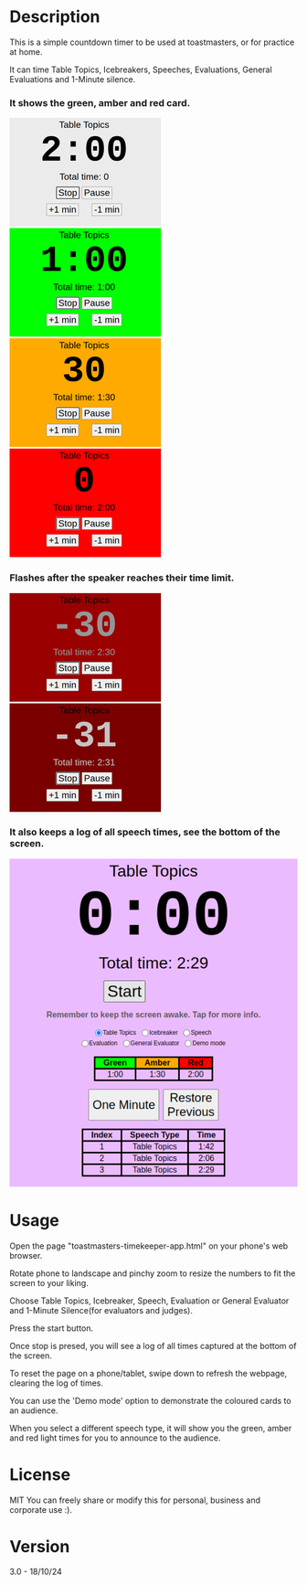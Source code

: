 # Description
This is a simple countdown timer to be used at toastmasters, or for practice at home.

It can time Table Topics, Icebreakers, Speeches, Evaluations, General Evaluations and 1-Minute silence.

### It shows the green, amber and red card.

<img src="images/start_card.png"> <img src="images/green_card.png"> <img src="images/amber_card.png"> <img src="images/red_card.png" >

### Flashes after the speaker reaches their time limit.

<img src="images/flashing-30.png"> <img src="images/flashing-31.png">

### It also keeps a log of all speech times, see the bottom of the screen.

<img src="images/main.png">

# Usage
Open the page "toastmasters-timekeeper-app.html" on your phone's web browser.

Rotate phone to landscape and pinchy zoom to resize the numbers to fit the screen to your liking.

Choose Table Topics, Icebreaker, Speech, Evaluation or General Evaluator and 1-Minute Silence(for evaluators and judges).

Press the start button.

Once stop is presed, you will see a log of all times captured at the bottom of the screen.

To reset the page on a phone/tablet, swipe down to refresh the webpage, clearing the log of times.

You can use the 'Demo mode' option to demonstrate the coloured cards to an audience.

When you select a different speech type, it will show you the green, amber and red light times for you to announce to the audience.

# License
MIT
You can freely share or modify this for personal, business and corporate use :).

# Version
3.0 - 18/10/24